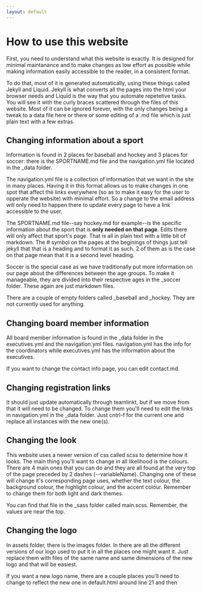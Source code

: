 ```yaml
---
layout: default
---
```


# How to use this website

First, you need to understand what this website is exactly. It is designed for minimal maintanance and to make changes as low effort as possible while making information easily accessible to the reader, in a consistent format.

To do that, most of it is generated automatically, using these things called Jekyll and Liquid. Jekyll is what converts all the pages into the html your browser needs and Liquid is the way that you automate repetetive tasks. You will see it with the curly braces scattered through the files of this website. Most of it can be ignored forever, with the only changes being a tweak to a data file here or there or some editing of a .md file which is just plain text with a few extras.


## Changing information about a sport

Information is found in 2 places for baseball and hockey and 3 places for soccer: there is the SPORTNAME.md file and the navigation.yml file located in the _data folder.

The navigation.yml file is a collection of information that we want in the site in many places. Having it in this format allows us to make changes in one spot that affect the links everywhere (so as to make it easy for the user to opperate the website) with minimal effort. So a change to the email address will only need to happen there to update every page to have a link accessible to the user.

The SPORTNAME.md file--say hockey.md for example--is the specific information about the sport that is **only needed on that page**. Edits there will only affect that sport's page. That is all in plain text with a little bit of markdown. The # symbol on the pages at the beginings of things just tell jekyll that that is a heading and to format it as such. 2 of them as is the case on that page mean that it is a second level heading.

Soccer is the special case as we have traditionally put more information on our page about the differences between the age groups. To make it manageable, they are divided into their respective ages in the _soccer folder. These again are just markdown files.

There are a couple of empty folders called _baseball and _hockey. They are not currently used for anything.

## Changing board member information

All board member information is found in the _data folder in the executives.yml and the navigation.yml files. navigation.yml has the info for the coordinators while executives.yml has the information about the executives.

If you want to change the contact info page, you can edit contact.md.

## Changing registration links

It should just update automatically through teamlinkt, but if we move from that it will need to be changed. To change them you'll need to edit the links in navigation.yml in the _data folder. Just cntrl-f for the current one and replace all instances with the new one(s).

## Changing the look

This website uses a newer version of css called scss to determine how it looks. The main thing you'll want to change in all likelihood is the colours. There are 4 main ones that you can do and they are all found at the very top of the page preceded by 2 dashes (--variableName). Changing one of these will change it's corresponding page uses, whether the text colour, the background colour, the highlight colour, and the accent colour. Remember to change them for both light and dark themes.

You can find that file in the _sass folder called main.scss. Remember, the values are near the top.

## Changing the logo

In assets folder, there is the images folder. In there are all the different versions of our logo used to put it in all the places one might want it. Just replace them with files of the same name and same dimensions of the new logo and that will be easiest.

If you want a new logo name, there are a couple places you'll need to change to reflect the new one in default.html around line 21 and then
